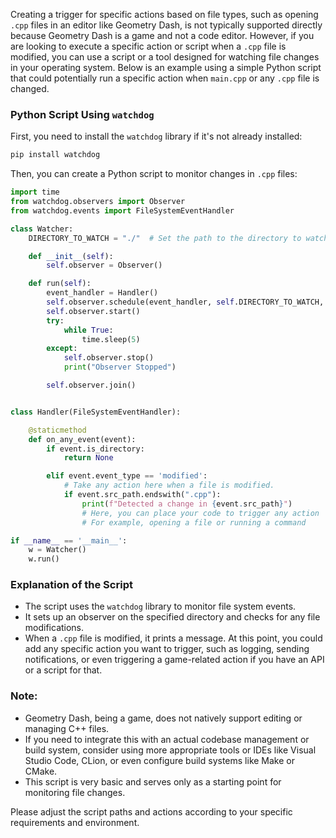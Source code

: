 Creating a trigger for specific actions based on file types, such as opening `.cpp` files in an editor like Geometry Dash, is not typically supported directly because Geometry Dash is a game and not a code editor. However, if you are looking to execute a specific action or script when a `.cpp` file is modified, you can use a script or a tool designed for watching file changes in your operating system. Below is an example using a simple Python script that could potentially run a specific action when `main.cpp` or any `.cpp` file is changed.

### Python Script Using `watchdog`

First, you need to install the `watchdog` library if it's not already installed:

```bash
pip install watchdog
```

Then, you can create a Python script to monitor changes in `.cpp` files:

```python
import time
from watchdog.observers import Observer
from watchdog.events import FileSystemEventHandler

class Watcher:
    DIRECTORY_TO_WATCH = "./"  # Set the path to the directory to watch

    def __init__(self):
        self.observer = Observer()

    def run(self):
        event_handler = Handler()
        self.observer.schedule(event_handler, self.DIRECTORY_TO_WATCH, recursive=True)
        self.observer.start()
        try:
            while True:
                time.sleep(5)
        except:
            self.observer.stop()
            print("Observer Stopped")

        self.observer.join()


class Handler(FileSystemEventHandler):

    @staticmethod
    def on_any_event(event):
        if event.is_directory:
            return None

        elif event.event_type == 'modified':
            # Take any action here when a file is modified.
            if event.src_path.endswith(".cpp"):
                print(f"Detected a change in {event.src_path}")
                # Here, you can place your code to trigger any action
                # For example, opening a file or running a command

if __name__ == '__main__':
    w = Watcher()
    w.run()
```

### Explanation of the Script

- The script uses the `watchdog` library to monitor file system events.
- It sets up an observer on the specified directory and checks for any file modifications.
- When a `.cpp` file is modified, it prints a message. At this point, you could add any specific action you want to trigger, such as logging, sending notifications, or even triggering a game-related action if you have an API or a script for that.

### Note:
- Geometry Dash, being a game, does not natively support editing or managing C++ files.
- If you need to integrate this with an actual codebase management or build system, consider using more appropriate tools or IDEs like Visual Studio Code, CLion, or even configure build systems like Make or CMake.
- This script is very basic and serves only as a starting point for monitoring file changes.

Please adjust the script paths and actions according to your specific requirements and environment.
